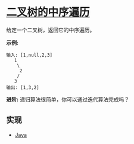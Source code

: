 # [二叉树的中序遍历](https://leetcode-cn.com/problems/binary-tree-inorder-traversal/description/)

给定一个二叉树，返回它的中序遍历。

**示例:**

```
输入: [1,null,2,3]
   1
    \
     2
    /
   3
输出: [1,3,2]
```

**进阶:**
递归算法很简单，你可以通过迭代算法完成吗？

## 实现

- [Java](https://github.com/pojozhang/playground/blob/master/solutions/java/src/main/java/playground/algorithm/BinaryTreeInorderTraversal.java)
